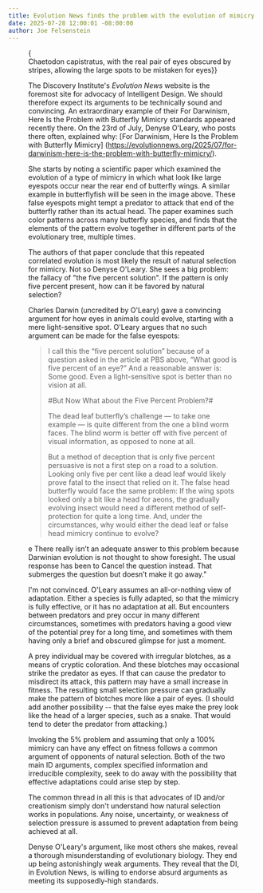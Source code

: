 ```yaml
---
title: Evolution News finds the problem with the evolution of mimicry
date: 2025-07-28 12:00:01 -08:00:00
author: Joe Felsenstein
---
```




<figure>{<a img src="/uploads/2025/Butterflyfish.jpg" alt="[The Four-eyed Butterflyfish]"/><br>
<figcaption{The Four-eyed Butterflyfish, <em>Chaetodon capistratus</em>, 
with the real pair of eyes obscured by stripes, allowing the large spots 
to be mistaken for eyes}}

The Discovery Institute's _Evolution News_ website is the foremost site for 
advocacy of Intelligent Design.  We should therefore expect its arguments to 
be technically sound and convincing.  An extraordinary example of their 
For Darwinism, Here Is the Problem with Butterfly Mimicry
standards appeared recently there.  On the 23rd of July, Denyse O'Leary,
who posts there often, explained why: [For Darwinism, Here Is the Problem with Butterfly Mimicry]
(https://evolutionnews.org/2025/07/for-darwinism-here-is-the-problem-with-butterfly-mimicry/).

She starts by noting a scientific paper which examined the evolution of 
a type of mimicry in which what look like large eyespots occur near the 
rear end of butterfly wings.  A similar example in butterflyfish will be 
seen in the image above.  These false eyespots might tempt a predator to 
attack that end of the butterfly rather than its actual head.  The 
paper examines such color patterns across many butterfly species, and 
finds that the elements of the pattern evolve together in different 
parts of the evolutionary tree, multiple times.

The authors of that paper conclude that this repeated correlated evolution 
is most likely the result of natural selection for mimicry.
Not so Denyse O'Leary.  She sees a big problem: the fallacy of 
"the five percent solution".  If the pattern is only five 
percent present, how can it be favored by natural selection?

Charles Darwin (uncredited by O'Leary) gave a convincing 
argument for how eyes in animals could evolve, starting 
with a mere light-sensitive spot.  O'Leary argues that 
no such argument can be made for the false eyespots:

> I call this the “five percent solution” because of a question asked in the article at PBS above, “What good is five percent of an eye?” And a reasonable answer is: Some good. Even a light-sensitive spot is better than no vision at all.
>
> #But Now What about the Five Percent Problem?#
>
> The dead leaf butterfly’s challenge — to take one example — is quite different from the one a blind worm faces. The blind worm is better off with five percent of visual information, as opposed to none at all.
>
> But a method of deception that is only five percent persuasive is not a first step on a road to a solution. Looking only five per cent like a dead leaf would likely prove fatal to the insect that relied on it. The false head butterfly would face the same problem: If the wing spots looked only a bit like a head for aeons, the gradually evolving insect would need a different method of self-protection for quite a long time. And, under the circumstances, why would either the dead leaf or false head mimicry continue to evolve?
> 
e There really isn’t an adequate answer to this problem because Darwinian evolution is not thought to show foresight. The usual response has been to Cancel the question instead. That submerges the question but doesn’t make it go away."

<!--more-->

I'm not convinced.  O'Leary assumes an all-or-nothing view of adaptation.  Either a 
species is fully adapted, so that the mimicry is fully effective, or it has 
no adaptation at all.  But encounters between predators and prey occur in many 
different circumstances, sometimes with predators having a good view of the 
potential prey for a long time, and sometimes with them having only a brief 
and obscured glimpse for just a moment.  

A prey individual may be covered with irregular blotches, as a means of 
cryptic coloration.  And these blotches may occasional strike the predator 
as eyes.  If that can cause the predator to misdirect its attack, this 
pattern may have a small increase in fitness.  The resulting small 
selection pressure can gradually make the pattern of blotches more like 
a pair of eyes. (I should add another possibility -- that the false eyes 
make the prey look like the head of a larger species, such as a 
snake.  That would tend to deter the predator from attacking.)

Invoking the 5% problem and assuming that only a 100% mimicry can have 
any effect on fitness follows a common argument of opponents of 
natural selection.  Both of the two main ID arguments, complex specified 
information and irreducible complexity, seek to do away with the 
possibility that effective adaptations could arise step by step.

The common thread in all this is that advocates of ID and/or creationism 
simply don't understand how natural selection works in populations. 
Any noise, uncertainty, or weakness of selection pressure is assumed to 
prevent adaptation from being achieved at all.

Denyse O'Leary's argument, like most others she makes, reveal a 
thorough misunderstanding of evolutionary biology.  They end up 
being astonishingly weak arguments.  They reveal that the DI, in 
Evolution News, is willing to endorse absurd arguments as meeting 
its supposedly-high standards.

